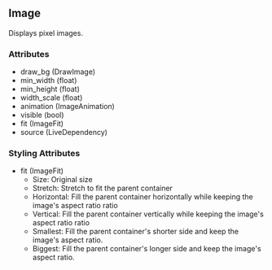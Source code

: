 ## Image
Displays pixel images.

### Attributes
- draw_bg (DrawImage)
- min_width (float)
- min_height (float)
- width_scale (float)
- animation (ImageAnimation)
- visible (bool)
- fit (ImageFit)
- source (LiveDependency)

### Styling Attributes
- fit (ImageFit)
    - Size: Original size
    - Stretch: Stretch to fit the parent container
    - Horizontal: Fill the parent container horizontally while keeping the image's aspect ratio ratio
    - Vertical: Fill the parent container vertically while keeping the image's aspect ratio ratio
    - Smallest: Fill the parent container's shorter side and keep the image's aspect ratio.
    - Biggest: Fill the parent container's longer side and keep the image's aspect ratio.
